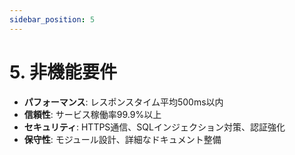 ```yaml
---
sidebar_position: 5
---
```


# 5. 非機能要件

- **パフォーマンス**: レスポンスタイム平均500ms以内  
- **信頼性**: サービス稼働率99.9%以上  
- **セキュリティ**: HTTPS通信、SQLインジェクション対策、認証強化  
- **保守性**: モジュール設計、詳細なドキュメント整備